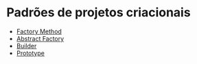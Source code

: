 # Padrões de projetos criacionais

- [Factory Method](./docs/factory-method.md)
- [Abstract Factory](./docs/abstract-factory.md)
- [Builder](./docs/builder.md)
- [Prototype](./docs/prototype.md)